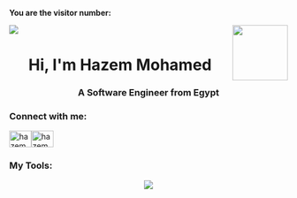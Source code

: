 
**You are the visitor number:**

<p>
  <a href="https://count.getloli.com/"><img src="https://count.getloli.com/get/@:hazem-moh"></a>
  <img src="https://media.giphy.com/media/M9gbBd9nbDrOTu1Mqx/giphy.gif" align="right" width="100"/>
</p>

<h1 align="center">Hi, I'm Hazem Mohamed</h1>
<h3 align="center">A Software Engineer from Egypt</h3>

<h3 align="left">Connect with me:</h3>
<p align="left">
<a href="https://www.linkedin.com/in/hazem-mohamed-7299142b7/" target="_blank"><img align="center" src="https://raw.githubusercontent.com/rahuldkjain/github-profile-readme-generator/master/src/images/icons/Social/linked-in-alt.svg" alt="hazem_m.o" height="30" width="40" /></a><a href="https://www.instagram.com/hazem_m.o/?hl=ar" target="_blank"><img align="center" src="https://raw.githubusercontent.com/rahuldkjain/github-profile-readme-generator/master/src/images/icons/Social/instagram.svg" alt="hazem_m.o" height="30" width="40" /></a>
</p>

<h3>My Tools:</h3>
<p align="center">
  <a href="https://www.linkedin.com/in/hazem-mohamed-7299142b7/" target="_blank">
    <img src="https://skillicons.dev/icons?i=git,github,html,css,js,cpp,vscode,tailwind,react,next,docker,angular,express,nodejs,mongodb,bootstrap" />
  </a>
</p>




